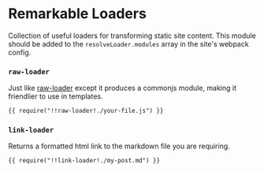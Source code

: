 # Remarkable Loaders
Collection of useful loaders for transforming static site content. This module should be added to the `resolveLoader.modules` array in the site's webpack config.

### `raw-loader`
Just like [raw-loader](https://github.com/webpack-contrib/raw-loader) except it produces a commonjs module, making it friendlier to use in templates.

``` markdown
{{ require("!!raw-loader!./your-file.js") }}
```

### `link-loader`
Returns a formatted html link to the markdown file you are requiring.

``` markdown
{{ require("!!link-loader!./my-post.md") }}
```

